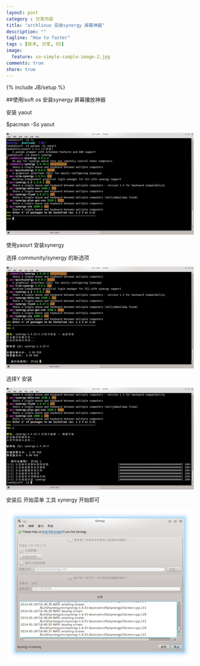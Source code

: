 ```yaml
---
layout: post
category : 分享内容 
title: "archlinux 安装synergy 屏幕神器"
description: ""
tagline: "How to faster"
tags : [技术, 分享, OS]
image:
  feature: so-simple-sample-image-2.jpg
comments: true
share: true
---
```

{% include JB/setup %}

##使用isoft os 安装synergy 屏幕播放神器


安装 yaout

$pacman -Ss yaout

![pic1](/images/puhu-synergy2.png)

使用yaourt 安装synergy

选择 community/synergy 的新选项 

![pic1](/images/puhu-synergy3.png)

选择Y 安装

![pic1](/images/puhu-synergy4.png)

安装后 开始菜单 工具  synergy 开始即可


![pic1](/images/puhu-synergy5.png)
